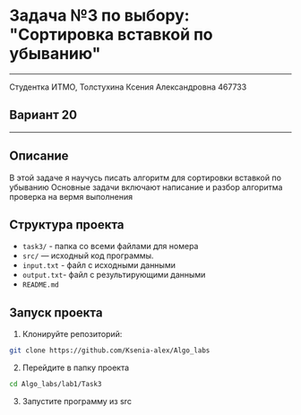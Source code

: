 # Задача №3 по выбору: "Сортировка вставкой по убыванию"
___
Студентка ИТМО, Толстухина Ксения Александровна 467733
## Вариант 20 
___
## Описание
В этой задаче я научусь писать алгоритм для сортировки вставкой по убыванию
Основные задачи включают написание и разбор алгоритма 
проверка на вермя выполнения

## Структура проекта
- `task3/` - папка со всеми файлами для номера
- `src/` — исходный код программы.
- `input.txt` - файл с исходными данными
- `output.txt`- файл с результирующими данными
- `README.md`


## Запуск проекта
1. Клонируйте репозиторий:
```bash
git clone https://github.com/Ksenia-alex/Algo_labs
```

2. Перейдите в папку проекта
```bash
cd Algo_labs/lab1/Task3
```

3. Запустите программу из src
